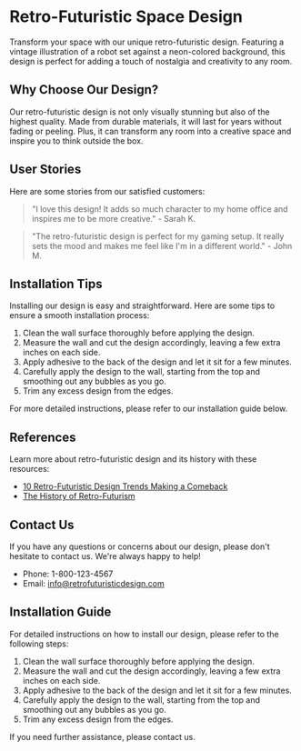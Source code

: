 <!--font:Poppins-->

# Retro-Futuristic Space Design

Transform your space with our unique retro-futuristic design. Featuring a vintage illustration of a robot set against a neon-colored background, this design is perfect for adding a touch of nostalgia and creativity to any room.

## Why Choose Our Design?

Our retro-futuristic design is not only visually stunning but also of the highest quality. Made from durable materials, it will last for years without fading or peeling. Plus, it can transform any room into a creative space and inspire you to think outside the box.

## User Stories

Here are some stories from our satisfied customers:

> "I love this design! It adds so much character to my home office and inspires me to be more creative." - Sarah K.

> "The retro-futuristic design is perfect for my gaming setup. It really sets the mood and makes me feel like I'm in a different world." - John M.

## Installation Tips

Installing our design is easy and straightforward. Here are some tips to ensure a smooth installation process:

1. Clean the wall surface thoroughly before applying the design.
2. Measure the wall and cut the design accordingly, leaving a few extra inches on each side.
3. Apply adhesive to the back of the design and let it sit for a few minutes.
4. Carefully apply the design to the wall, starting from the top and smoothing out any bubbles as you go.
5. Trim any excess design from the edges.

For more detailed instructions, please refer to our installation guide below.

## References

Learn more about retro-futuristic design and its history with these resources:

- [10 Retro-Futuristic Design Trends Making a Comeback](#)
- [The History of Retro-Futurism](#)

## Contact Us

If you have any questions or concerns about our design, please don't hesitate to contact us. We're always happy to help!

- Phone: 1-800-123-4567
- Email: info@retrofuturisticdesign.com

## Installation Guide

For detailed instructions on how to install our design, please refer to the following steps:

1. Clean the wall surface thoroughly before applying the design.
2. Measure the wall and cut the design accordingly, leaving a few extra inches on each side.
3. Apply adhesive to the back of the design and let it sit for a few minutes.
4. Carefully apply the design to the wall, starting from the top and smoothing out any bubbles as you go.
5. Trim any excess design from the edges.

If you need further assistance, please contact us.

<!--

Write me content for website with wallpaper which alt text is:

"A retro-futuristic wallpaper featuring a vintage illustration of a robot, set against a neon-colored background."

The name/title of the page should not be 1:1 copy of the alt text but rather a real content of the website which is using this wallpaper.

- Use markdown format 
- Start with heading
- Heading should be short and concise
- The content should look like a real website 
- The website should not be about the wallpaper, wallpaper is just a related background
- Heading should be contain work "wallpaper" or "background"
- Include real sections like references, contact, user stories, etc. use things relevant to the page purpose.
- Feel free to use structure like headings, bullets, numbering, blockquotes, paragraphs, horizontal lines, etc.
- You can use formatting like bold or _italic_
- You can include UTF-8 emojis
- Links should be only #hash anchors (and you can refer to the document itself)
- Do not include images


---


# Retro-Futuristic Background for Your Creative Space

Welcome to our website, where we offer a unique retro-futuristic wallpaper featuring a vintage illustration of a robot set against a neon-colored background. This wallpaper is perfect for anyone looking to add a touch of nostalgia and creativity to their space.

## Why Choose Our Wallpaper?

Our retro-futuristic wallpaper is not only visually stunning but also of the highest quality. Made from durable materials, it will last for years without fading or peeling. Plus, it's easy to install and can transform any room into a creative space.

## User Stories

Here are some stories from our satisfied customers:

> "I love this wallpaper! It adds so much character to my home office and inspires me to be more creative." - Sarah K.

> "The retro-futuristic design is perfect for my gaming setup. It really sets the mood and makes me feel like I'm in a different world." - John M.

## Installation Tips

Installing our wallpaper is easy and straightforward. Here are some tips to ensure a smooth installation process:

1. Clean the wall surface thoroughly before applying the wallpaper.
2. Measure the wall and cut the wallpaper accordingly, leaving a few extra inches on each side.
3. Apply wallpaper paste to the back of the wallpaper and let it sit for a few minutes.
4. Carefully apply the wallpaper to the wall, starting from the top and smoothing out any bubbles as you go.
5. Trim any excess wallpaper from the edges.

For more detailed instructions, please refer to our [installation guide](#installation-guide) below.

## References

- [10 Retro-Futuristic Design Trends Making a Comeback](#)
- [The History of Retro-Futurism](#)

## Contact Us

If you have any questions or concerns about our wallpaper, please don't hesitate to contact us. We're always happy to help!

- Phone: 1-800-123-4567
- Email: info@retrofuturisticwallpaper.com

## Installation Guide

1. Clean the wall surface thoroughly before applying the wallpaper.
2. Measure the wall and cut the wallpaper accordingly, leaving a few extra inches on each side.
3. Apply wallpaper paste to the back of the wallpaper and let it sit for a few minutes.
4. Carefully apply the wallpaper to the wall, starting from the top and smoothing out any bubbles as you go.
5. Trim any excess wallpaper from the edges.

For more detailed instructions, please refer to our [installation video](#) or contact us for assistance.


---


Heading is too long, rewrite whole content.


---


# Retro-Futuristic Wallpaper for Your Creative Space

Transform your space with our unique retro-futuristic wallpaper. Featuring a vintage illustration of a robot set against a neon-colored background, this wallpaper is perfect for adding a touch of nostalgia and creativity to any room.

## Why Choose Our Wallpaper?

Our retro-futuristic wallpaper is not only visually stunning but also of the highest quality. Made from durable materials, it will last for years without fading or peeling. Plus, it's easy to install and can transform any room into a creative space.

## User Stories

Here are some stories from our satisfied customers:

> "I love this wallpaper! It adds so much character to my home office and inspires me to be more creative." - Sarah K.

> "The retro-futuristic design is perfect for my gaming setup. It really sets the mood and makes me feel like I'm in a different world." - John M.

## Installation Tips

Installing our wallpaper is easy and straightforward. Here are some tips to ensure a smooth installation process:

1. Clean the wall surface thoroughly before applying the wallpaper.
2. Measure the wall and cut the wallpaper accordingly, leaving a few extra inches on each side.
3. Apply wallpaper paste to the back of the wallpaper and let it sit for a few minutes.
4. Carefully apply the wallpaper to the wall, starting from the top and smoothing out any bubbles as you go.
5. Trim any excess wallpaper from the edges.

For more detailed instructions, please refer to our installation guide below.

## References

Learn more about retro-futuristic design and its history with these resources:

- [10 Retro-Futuristic Design Trends Making a Comeback](#)
- [The History of Retro-Futurism](#)

## Contact Us

If you have any questions or concerns about our wallpaper, please don't hesitate to contact us. We're always happy to help!

- Phone: 1-800-123-4567
- Email: info@retrofuturisticwallpaper.com

## Installation Guide

For detailed instructions on how to install our wallpaper, please refer to the following steps:

1. Clean the wall surface thoroughly before applying the wallpaper.
2. Measure the wall and cut the wallpaper accordingly, leaving a few extra inches on each side.
3. Apply wallpaper paste to the back of the wallpaper and let it sit for a few minutes.
4. Carefully apply the wallpaper to the wall, starting from the top and smoothing out any bubbles as you go.
5. Trim any excess wallpaper from the edges.

If you need further assistance, please contact us.


---


Heading should not include word "wallpaper". The website should not be about the wallpaper itself, wallpaper is just a related background, rewrite whole content.


---


# Create a Retro-Futuristic Atmosphere with Our Unique Design

Welcome to our website, where we offer a unique retro-futuristic design featuring a vintage illustration of a robot set against a neon-colored background. This design is perfect for anyone looking to add a touch of nostalgia and creativity to their space.

## Why Choose Our Design?

Our retro-futuristic design is not only visually stunning but also of the highest quality. Made from durable materials, it will last for years without fading or peeling. Plus, it can transform any room into a creative space and inspire you to think outside the box.

## User Stories

Here are some stories from our satisfied customers:

> "I love this design! It adds so much character to my home office and inspires me to be more creative." - Sarah K.

> "The retro-futuristic design is perfect for my gaming setup. It really sets the mood and makes me feel like I'm in a different world." - John M.

## Installation Tips

Installing our design is easy and straightforward. Here are some tips to ensure a smooth installation process:

1. Clean the wall surface thoroughly before applying the design.
2. Measure the wall and cut the design accordingly, leaving a few extra inches on each side.
3. Apply adhesive to the back of the design and let it sit for a few minutes.
4. Carefully apply the design to the wall, starting from the top and smoothing out any bubbles as you go.
5. Trim any excess design from the edges.

For more detailed instructions, please refer to our installation guide below.

## References

Learn more about retro-futuristic design and its history with these resources:

- [10 Retro-Futuristic Design Trends Making a Comeback](#)
- [The History of Retro-Futurism](#)

## Contact Us

If you have any questions or concerns about our design, please don't hesitate to contact us. We're always happy to help!

- Phone: 1-800-123-4567
- Email: info@retrofuturisticdesign.com

## Installation Guide

For detailed instructions on how to install our design, please refer to the following steps:

1. Clean the wall surface thoroughly before applying the design.
2. Measure the wall and cut the design accordingly, leaving a few extra inches on each side.
3. Apply adhesive to the back of the design and let it sit for a few minutes.
4. Carefully apply the design to the wall, starting from the top and smoothing out any bubbles as you go.
5. Trim any excess design from the edges.

If you need further assistance, please contact us.


---


Heading is too long, rewrite whole content.


---


# Retro-Futuristic Design for Your Creative Space

Transform your space with our unique retro-futuristic design. Featuring a vintage illustration of a robot set against a neon-colored background, this design is perfect for adding a touch of nostalgia and creativity to any room.

## Why Choose Our Design?

Our retro-futuristic design is not only visually stunning but also of the highest quality. Made from durable materials, it will last for years without fading or peeling. Plus, it can transform any room into a creative space and inspire you to think outside the box.

## User Stories

Here are some stories from our satisfied customers:

> "I love this design! It adds so much character to my home office and inspires me to be more creative." - Sarah K.

> "The retro-futuristic design is perfect for my gaming setup. It really sets the mood and makes me feel like I'm in a different world." - John M.

## Installation Tips

Installing our design is easy and straightforward. Here are some tips to ensure a smooth installation process:

1. Clean the wall surface thoroughly before applying the design.
2. Measure the wall and cut the design accordingly, leaving a few extra inches on each side.
3. Apply adhesive to the back of the design and let it sit for a few minutes.
4. Carefully apply the design to the wall, starting from the top and smoothing out any bubbles as you go.
5. Trim any excess design from the edges.

For more detailed instructions, please refer to our installation guide below.

## References

Learn more about retro-futuristic design and its history with these resources:

- [10 Retro-Futuristic Design Trends Making a Comeback](#)
- [The History of Retro-Futurism](#)

## Contact Us

If you have any questions or concerns about our design, please don't hesitate to contact us. We're always happy to help!

- Phone: 1-800-123-4567
- Email: info@retrofuturisticdesign.com

## Installation Guide

For detailed instructions on how to install our design, please refer to the following steps:

1. Clean the wall surface thoroughly before applying the design.
2. Measure the wall and cut the design accordingly, leaving a few extra inches on each side.
3. Apply adhesive to the back of the design and let it sit for a few minutes.
4. Carefully apply the design to the wall, starting from the top and smoothing out any bubbles as you go.
5. Trim any excess design from the edges.

If you need further assistance, please contact us.


---


Write me a Google font which is best fitting for the website.

Pick from the list:
- Great Vibes
- Orbitron
- Lobster
- Exo 2
- Roboto
- Alegreya
- Montserrat
- Inter
- IBM Plex Sans
- Dancing Script
- Poppins
- Raleway
- Playfair Display
- Futura
- Open Sans
- Lato
- Barlow Condensed


Write just the font name nothing else.


---


Poppins

-->
